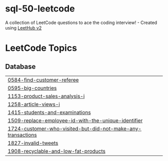 # sql-50-leetcode
A collection of LeetCode questions to ace the coding interview! - Created using [LeetHub v2](https://github.com/arunbhardwaj/LeetHub-2.0)

<!---LeetCode Topics Start-->
# LeetCode Topics
## Database
|  |
| ------- |
| [0584-find-customer-referee](https://github.com/nadeenahmed/sql-50-leetcode/tree/master/0584-find-customer-referee) |
| [0595-big-countries](https://github.com/nadeenahmed/sql-50-leetcode/tree/master/0595-big-countries) |
| [1153-product-sales-analysis-i](https://github.com/nadeenahmed/sql-50-leetcode/tree/master/1153-product-sales-analysis-i) |
| [1258-article-views-i](https://github.com/nadeenahmed/sql-50-leetcode/tree/master/1258-article-views-i) |
| [1415-students-and-examinations](https://github.com/nadeenahmed/sql-50-leetcode/tree/master/1415-students-and-examinations) |
| [1509-replace-employee-id-with-the-unique-identifier](https://github.com/nadeenahmed/sql-50-leetcode/tree/master/1509-replace-employee-id-with-the-unique-identifier) |
| [1724-customer-who-visited-but-did-not-make-any-transactions](https://github.com/nadeenahmed/sql-50-leetcode/tree/master/1724-customer-who-visited-but-did-not-make-any-transactions) |
| [1827-invalid-tweets](https://github.com/nadeenahmed/sql-50-leetcode/tree/master/1827-invalid-tweets) |
| [1908-recyclable-and-low-fat-products](https://github.com/nadeenahmed/sql-50-leetcode/tree/master/1908-recyclable-and-low-fat-products) |
<!---LeetCode Topics End-->